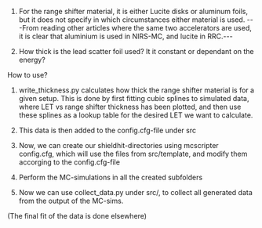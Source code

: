 1. For the range shifter material, it is either Lucite disks or aluminum foils, but it does not specify in which circumstances either material is used. 
---From reading other articles where the same two accelerators are used, it is clear that aluminium is used in NIRS-MC, and lucite in RRC.---

2. How thick is the lead scatter foil used? It it constant or dependant on the energy?


How to use?

1. write_thickness.py calculates how thick the range shifter material is for a given setup. This is done by first fitting cubic splines to simulated data, where LET vs range shifter thickness has been plotted, and then use these splines as a lookup table for the desired LET we want to calculate.

2. This data is then added to the config.cfg-file under src

3. Now, we can create our shieldhit-directories using mcscripter config.cfg, which will use the files from src/template, and modify them accorging to the config.cfg-file

4. Perform the MC-simulations in all the created subfolders

5. Now we can use collect_data.py under src/, to collect all generated data from the output of the MC-sims. 

(The final fit of the data is done elsewhere)
